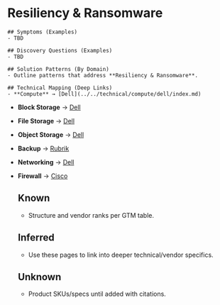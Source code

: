 # Resiliency & Ransomware
    ## Symptoms (Examples)
    - TBD

    ## Discovery Questions (Examples)
    - TBD

    ## Solution Patterns (By Domain)
    - Outline patterns that address **Resiliency & Ransomware**.

    ## Technical Mapping (Deep Links)
    - **Compute** → [Dell](../../technical/compute/dell/index.md)
- **Block Storage** → [Dell](../../technical/block-storage/dell/index.md)
- **File Storage** → [Dell](../../technical/file-storage/dell/index.md)
- **Object Storage** → [Dell](../../technical/object-storage/dell/index.md)
- **Backup** → [Rubrik](../../technical/backup/rubrik/index.md)
- **Networking** → [Dell](../../technical/networking/dell/index.md)
- **Firewall** → [Cisco](../../technical/firewall/cisco/index.md)

    ## Known
    - Structure and vendor ranks per GTM table.
    ## Inferred
    - Use these pages to link into deeper technical/vendor specifics.
    ## Unknown
    - Product SKUs/specs until added with citations.
